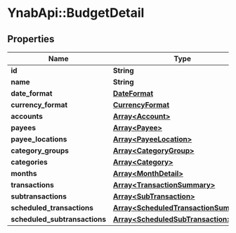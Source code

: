 # YnabApi::BudgetDetail

## Properties
Name | Type | Description | Notes
------------ | ------------- | ------------- | -------------
**id** | **String** |  | 
**name** | **String** |  | 
**date_format** | [**DateFormat**](DateFormat.md) |  | [optional] 
**currency_format** | [**CurrencyFormat**](CurrencyFormat.md) |  | [optional] 
**accounts** | [**Array&lt;Account&gt;**](Account.md) |  | [optional] 
**payees** | [**Array&lt;Payee&gt;**](Payee.md) |  | [optional] 
**payee_locations** | [**Array&lt;PayeeLocation&gt;**](PayeeLocation.md) |  | [optional] 
**category_groups** | [**Array&lt;CategoryGroup&gt;**](CategoryGroup.md) |  | [optional] 
**categories** | [**Array&lt;Category&gt;**](Category.md) |  | [optional] 
**months** | [**Array&lt;MonthDetail&gt;**](MonthDetail.md) |  | [optional] 
**transactions** | [**Array&lt;TransactionSummary&gt;**](TransactionSummary.md) |  | [optional] 
**subtransactions** | [**Array&lt;SubTransaction&gt;**](SubTransaction.md) |  | [optional] 
**scheduled_transactions** | [**Array&lt;ScheduledTransactionSummary&gt;**](ScheduledTransactionSummary.md) |  | [optional] 
**scheduled_subtransactions** | [**Array&lt;ScheduledSubTransaction&gt;**](ScheduledSubTransaction.md) |  | [optional] 


